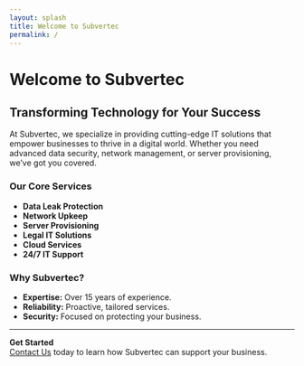 ```yaml
---
layout: splash
title: Welcome to Subvertec
permalink: /
---
```


# Welcome to Subvertec

## Transforming Technology for Your Success

At Subvertec, we specialize in providing cutting-edge IT solutions that empower businesses to thrive in a digital world. Whether you need advanced data security, network management, or server provisioning, we’ve got you covered.

### Our Core Services

- **Data Leak Protection**
- **Network Upkeep**
- **Server Provisioning**
- **Legal IT Solutions**
- **Cloud Services**
- **24/7 IT Support**

### Why Subvertec?

- **Expertise:** Over 15 years of experience.
- **Reliability:** Proactive, tailored services.
- **Security:** Focused on protecting your business.

---

**Get Started**  
[Contact Us](#) today to learn how Subvertec can support your business.

